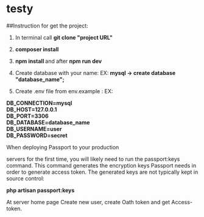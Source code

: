 # testy

##Instruction for get the  project:
 
1. In terminal call <b> git clone "project URL" </b>

2. <b> composer install </b>

3.  <b>npm install </b> 
and after
<b> npm run dev </b>

4. Create database with  your name:
EX:
<b> mysql -> create database "database_name"; </b>

5. Create .env file from env.example :
EX: <br>
<b>
DB_CONNECTION=mysql <br>
DB_HOST=127.0.0.1  <br>
DB_PORT=3306 <br>
DB_DATABASE=database_name  <br>
DB_USERNAME=user <br>
DB_PASSWORD=secret  <br>
</b>


When deploying Passport to your production 

servers for the first time, you will likely need to run the passport:keys command. This command generates the encryption keys Passport needs in order to generate access token. The generated keys are not typically kept in source control:

<b> php artisan passport:keys  </b>

At server home page 
Create new user, create Oath token and get Access-token. 

